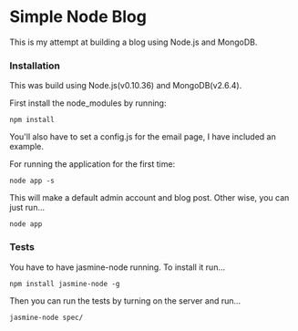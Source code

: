 Simple Node Blog
=======

This is my attempt at building a blog using Node.js and MongoDB.

### Installation
This was build using Node.js(v0.10.36) and MongoDB(v2.6.4).

First install the node_modules by running:
```
npm install
```
You'll also have to set a config.js for the email page, I have included an example.

For running the application for the first time:
```
node app -s
```
This will make a default admin account and blog post. Other wise, you can just run...
```
node app
```

### Tests
You have to have jasmine-node running. To install it run...
```
npm install jasmine-node -g
```
Then you can run the tests by turning on the server and run...
```
jasmine-node spec/
```